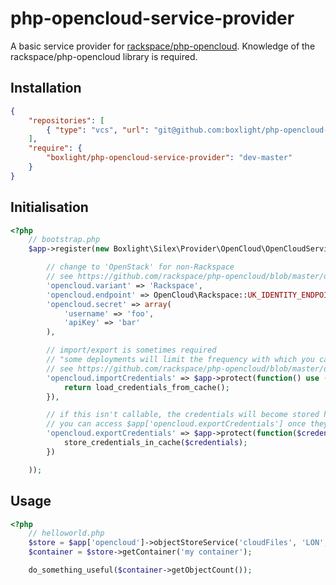 php-opencloud-service-provider
==============================

A basic service provider for [rackspace/php-opencloud](https://github.com/rackspace/php-opencloud). Knowledge of the rackspace/php-opencloud library is required.

Installation
------------

```json
{
    "repositories": [
        { "type": "vcs", "url": "git@github.com:boxlight/php-opencloud-service-provider.git" }
    ],
    "require": {
        "boxlight/php-opencloud-service-provider": "dev-master"
    }
}
```

Initialisation
----------

```php
<?php
    // bootstrap.php
    $app->register(new Boxlight\Silex\Provider\OpenCloud\OpenCloudServiceProvider(), array(

        // change to 'OpenStack' for non-Rackspace
        // see https://github.com/rackspace/php-opencloud/blob/master/docs/userguide/authentication.md#authenticating-against-openstack-clouds
        'opencloud.variant' => 'Rackspace',
        'opencloud.endpoint' => OpenCloud\Rackspace::UK_IDENTITY_ENDPOINT,
        'opencloud.secret' => array(
            'username' => 'foo',
            'apiKey' => 'bar'
        ),

        // import/export is sometimes required
        // "some deployments will limit the frequency with which you can authenticate."
        // see https://github.com/rackspace/php-opencloud/blob/master/docs/userguide/authentication.md#credential-caching
        'opencloud.importCredentials' => $app->protect(function() use ($app) {
            return load_credentials_from_cache();
        }),

        // if this isn't callable, the credentials will become stored here
        // you can access $app['opencloud.exportCredentials'] once they have
        'opencloud.exportCredentials' => $app->protect(function($credentials) use ($app) {
            store_credentials_in_cache($credentials);
        })

    ));
```

Usage
---

```php
<?php
    // helloworld.php
    $store = $app['opencloud']->objectStoreService('cloudFiles', 'LON', 'publicURL');
    $container = $store->getContainer('my container');

    do_something_useful($container->getObjectCount());
```